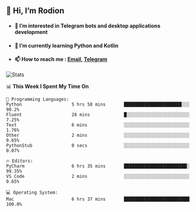 ## 👋 Hi, I’m Rodion
- #### 👀 I’m interested in Telegram bots and desktop applications development
- #### 🌱 I’m currently learning Python and Kotlin
- #### 📫 How to reach me : [Email](mailto:me@lavn.ml), [Telegram](https://t.me/fast_geek)

![Stats](https://github-readme-stats.vercel.app/api?username=rodion-gudz&show_icons=true&theme=github_dark&hide_border=true&hide=issues&count_private=true&layout=compact)


<!--START_SECTION:waka-->
📊 **This Week I Spent My Time On** 

```text
💬 Programming Languages: 
Python                   5 hrs 58 mins       ██████████████████████░░░   90.2% 
Fluent                   28 mins             █░░░░░░░░░░░░░░░░░░░░░░░░   7.25% 
Text                     6 mins              ░░░░░░░░░░░░░░░░░░░░░░░░░   1.76% 
Other                    2 mins              ░░░░░░░░░░░░░░░░░░░░░░░░░   0.65% 
PythonStub               0 secs              ░░░░░░░░░░░░░░░░░░░░░░░░░   0.07%

🔥 Editors: 
PyCharm                  6 hrs 35 mins       ████████████████████████░   99.35% 
VS Code                  2 mins              ░░░░░░░░░░░░░░░░░░░░░░░░░   0.65%

💻 Operating System: 
Mac                      6 hrs 37 mins       █████████████████████████   100.0%

```


<!--END_SECTION:waka-->
